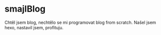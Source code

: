 # smajlBlog

Chtěl jsem blog, nechtělo se mi programovat blog from scratch.
Našel jsem hexo, nastavil jsem, profituju.